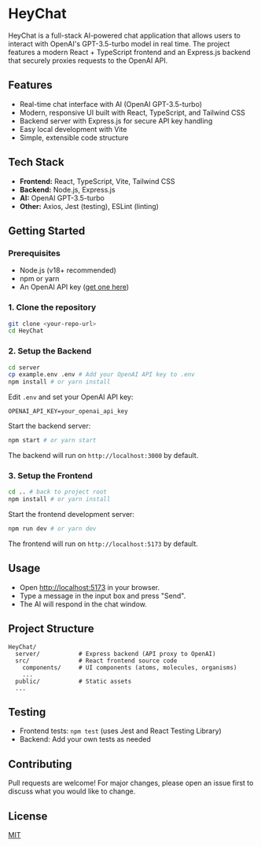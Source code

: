 # HeyChat

HeyChat is a full-stack AI-powered chat application that allows users to interact with OpenAI's GPT-3.5-turbo model in real time. The project features a modern React + TypeScript frontend and an Express.js backend that securely proxies requests to the OpenAI API.

## Features
- Real-time chat interface with AI (OpenAI GPT-3.5-turbo)
- Modern, responsive UI built with React, TypeScript, and Tailwind CSS
- Backend server with Express.js for secure API key handling
- Easy local development with Vite
- Simple, extensible code structure

## Tech Stack
- **Frontend:** React, TypeScript, Vite, Tailwind CSS
- **Backend:** Node.js, Express.js
- **AI:** OpenAI GPT-3.5-turbo
- **Other:** Axios, Jest (testing), ESLint (linting)

## Getting Started

### Prerequisites
- Node.js (v18+ recommended)
- npm or yarn
- An OpenAI API key ([get one here](https://platform.openai.com/account/api-keys))

### 1. Clone the repository
```bash
git clone <your-repo-url>
cd HeyChat
```

### 2. Setup the Backend
```bash
cd server
cp example.env .env # Add your OpenAI API key to .env
npm install # or yarn install
```
Edit `.env` and set your OpenAI API key:
```
OPENAI_API_KEY=your_openai_api_key
```

Start the backend server:
```bash
npm start # or yarn start
```
The backend will run on `http://localhost:3000` by default.

### 3. Setup the Frontend
```bash
cd .. # back to project root
npm install # or yarn install
```
Start the frontend development server:
```bash
npm run dev # or yarn dev
```
The frontend will run on `http://localhost:5173` by default.

## Usage
- Open [http://localhost:5173](http://localhost:5173) in your browser.
- Type a message in the input box and press "Send".
- The AI will respond in the chat window.

## Project Structure
```
HeyChat/
  server/           # Express backend (API proxy to OpenAI)
  src/              # React frontend source code
    components/     # UI components (atoms, molecules, organisms)
    ...
  public/           # Static assets
  ...
```

## Testing
- Frontend tests: `npm test` (uses Jest and React Testing Library)
- Backend: Add your own tests as needed

## Contributing
Pull requests are welcome! For major changes, please open an issue first to discuss what you would like to change.

## License
[MIT](LICENSE)
